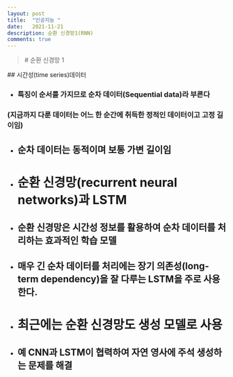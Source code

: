 ```yaml
---
layout: post
title:  "인공지능 "
date:   2021-11-21
description: 순환 신경망1(RNN)
comments: true
---
```

<blockquote>
# 순환 신경망 1
</blockquote>
## 시간성(time series)데이터

* ###  특징이 순서를 가지므로 순차 데이터(Sequential data)라 부른다 
### (지금까지 다룬 데이터는 어느 한 순간에 취득한 정적인 데이터이고 고정 길이임)

* ## 순차 데이터는 동적이며 보통 가변 길이임

* # 순환 신경망(recurrent neural networks)과 LSTM
* ## 순환 신경망은 시간성 정보를 활용하여 순차 데이터를 처리하는 효과적인 학습 모델
* ## 매우 긴 순차 데이터를 처리에는 장기 의존성(long-term dependency)을 잘 다루는 LSTM을 주로 사용한다.

* # 최근에는 순환 신경망도 생성 모델로 사용
* ## 예 CNN과 LSTM이 협력하여 자연 영사에 주석 생성하는 문제를 해결